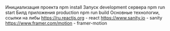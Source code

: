 Инициализация проекта
npm install
Запуск development сервера
npm run start
Билд приложения production
npm run build
Основные технологии, ссылки на либы
https://ru.reactjs.org - react
https://www.sanity.io - sanity
https://www.framer.com/motion - framer-motion
